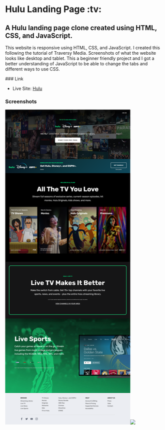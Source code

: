 <h1>Hulu Landing Page :tv:</h1>

<h2>A Hulu landing page clone created using HTML, CSS, and JavaScript.</h2>

<p>This website is responsive using HTML, CSS, and JavaScript. I created this following the tutorial of Traversy Media. Screenshots of what the website looks like desktop and tablet. This a beginner friendly project and I got a better understanding of JavaScript to be able to change the tabs and different ways to use CSS.</p>
### Link

- Live Site: [Hulu]()

### Screenshots

<img src="/screenshots/desktop.png" width="400"><img src="/screenshots/tablet.png" width="400">
